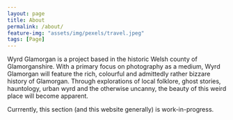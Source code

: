 ```yaml
---
layout: page
title: About
permalink: /about/
feature-img: "assets/img/pexels/travel.jpeg"
tags: [Page]
---
```


Wyrd Glamorgan is a project based in the historic Welsh county of Glamorganshire. With a primary focus on photography as a medium, Wyrd Glamorgan will feature the rich, colourful and admittedly rather bizzare history of Glamorgan.
Through explorations of local folklore, ghost stories, hauntology, urban wyrd and the otherwise uncanny, the beauty of this weird place will become apparent.
 
Currrently, this section (and this website generally) is work-in-progress.
